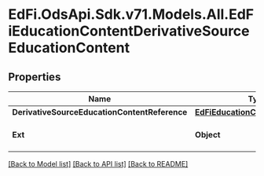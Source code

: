 # EdFi.OdsApi.Sdk.v71.Models.All.EdFiEducationContentDerivativeSourceEducationContent

## Properties

Name | Type | Description | Notes
------------ | ------------- | ------------- | -------------
**DerivativeSourceEducationContentReference** | [**EdFiEducationContentReference**](EdFiEducationContentReference.md) |  | 
**Ext** | **Object** | Extensions to the EducationContentDerivativeSourceEducationContent entity. | [optional] 

[[Back to Model list]](../../README.md#documentation-for-models) [[Back to API list]](../../README.md#documentation-for-api-endpoints) [[Back to README]](../../README.md)

